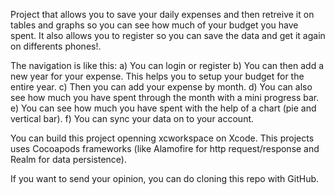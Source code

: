 Project that allows you to save your daily expenses and then retreive it on tables and graphs so you can see how much of your budget you have spent. It also allows you to register so you can save the data and get it again on differents phones!.

The navigation is like this:
a) You can login or register
b) You can then add a new year for your expense. This helps you to setup your budget for the entire year.
c) Then you can add your expense by month.
d) You can also see how much you have spent through the month with a mini progress bar.
e) You can see how much you have spent with the help of a chart (pie and vertical bar).
f) You can sync your data on to your account.

You can build this project openning xcworkspace on Xcode. This projects uses Cocoapods frameworks (like Alamofire for http request/response and Realm for data persistence).

If you want to send your opinion, you can do cloning this repo with GitHub.
